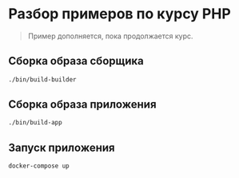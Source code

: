 # Разбор примеров по курсу PHP

> Пример дополняется, пока продолжается курс.

## Сборка образа сборщика

```bash
./bin/build-builder
```

## Сборка образа приложения

```bash
./bin/build-app
```

## Запуск приложения

```bash
docker-compose up
```